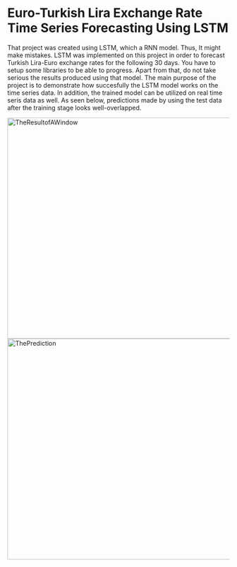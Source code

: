 # Euro-Turkish Lira Exchange Rate Time Series Forecasting Using LSTM 
That project was created using LSTM, which a RNN model. Thus, It might make mistakes.
LSTM was implemented on this project in order to forecast Turkish Lira-Euro exchange rates for the following 30 days. You have to setup some libraries to be able to progress. Apart from that, do not take serious the results produced using that model. 
The main purpose of the project is to demonstrate how succesfully the LSTM model works on the time series data. In addition, the trained model can be utilized on real time seris data as well. As seen below, predictions made by using the test data after the training stage looks well-overlapped. 

<img width="1000" height="500" alt="TheResultofAWindow" src="https://github.com/user-attachments/assets/9d126460-9230-4d70-9bae-5795b4464fcb" />



<img width="1000" height="500" alt="ThePrediction" src="https://github.com/user-attachments/assets/08d9440b-ba7a-4283-b8ce-001f2c21e6a4" />
